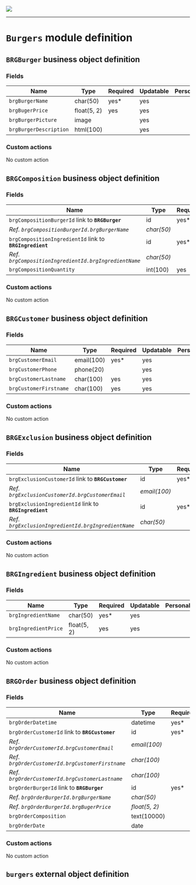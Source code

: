 <!--
 ___ _            _ _    _ _    __
/ __(_)_ __  _ __| (_)__(_) |_ /_/
\__ \ | '  \| '_ \ | / _| |  _/ -_)
|___/_|_|_|_| .__/_|_\__|_|\__\___|
            |_| 
-->
![](https://docs.simplicite.io//logos/logo250.png)
* * *

`Burgers` module definition
===========================



`BRGBurger` business object definition
--------------------------------------



### Fields

| Name                                                         | Type                                     | Required | Updatable | Personal | Description                                                                      | 
| ------------------------------------------------------------ | ---------------------------------------- | -------- | --------- | -------- | -------------------------------------------------------------------------------- |
| `brgBurgerName`                                              | char(50)                                 | yes*     | yes       |          | -                                                                                |
| `brgBugerPrice`                                              | float(5, 2)                              | yes      | yes       |          | -                                                                                |
| `brgBurgerPicture`                                           | image                                    |          | yes       |          | -                                                                                |
| `brgBurgerDescription`                                       | html(100)                                |          | yes       |          | -                                                                                |

### Custom actions

No custom action

`BRGComposition` business object definition
-------------------------------------------



### Fields

| Name                                                         | Type                                     | Required | Updatable | Personal | Description                                                                      | 
| ------------------------------------------------------------ | ---------------------------------------- | -------- | --------- | -------- | -------------------------------------------------------------------------------- |
| `brgCompositionBurgerId` link to **`BRGBurger`**             | id                                       | yes*     | yes       |          | -                                                                                |
| _Ref. `brgCompositionBurgerId.brgBurgerName`_                | _char(50)_                               |          |           |          | -                                                                                |
| `brgCompositionIngredientId` link to **`BRGIngredient`**     | id                                       | yes*     | yes       |          | -                                                                                |
| _Ref. `brgCompositionIngredientId.brgIngredientName`_        | _char(50)_                               |          |           |          | -                                                                                |
| `brgCompositionQuantity`                                     | int(100)                                 | yes      | yes       |          | -                                                                                |

### Custom actions

No custom action

`BRGCustomer` business object definition
----------------------------------------



### Fields

| Name                                                         | Type                                     | Required | Updatable | Personal | Description                                                                      | 
| ------------------------------------------------------------ | ---------------------------------------- | -------- | --------- | -------- | -------------------------------------------------------------------------------- |
| `brgCustomerEmail`                                           | email(100)                               | yes*     | yes       |          | -                                                                                |
| `brgCustomerPhone`                                           | phone(20)                                |          | yes       |          | -                                                                                |
| `brgCustomerLastname`                                        | char(100)                                | yes      | yes       |          | -                                                                                |
| `brgCustomerFirstname`                                       | char(100)                                | yes      | yes       |          | -                                                                                |

### Custom actions

No custom action

`BRGExclusion` business object definition
-----------------------------------------



### Fields

| Name                                                         | Type                                     | Required | Updatable | Personal | Description                                                                      | 
| ------------------------------------------------------------ | ---------------------------------------- | -------- | --------- | -------- | -------------------------------------------------------------------------------- |
| `brgExclusionCustomerId` link to **`BRGCustomer`**           | id                                       | yes*     | yes       |          | -                                                                                |
| _Ref. `brgExclusionCustomerId.brgCustomerEmail`_             | _email(100)_                             |          |           |          | -                                                                                |
| `brgExclusionIngredientId` link to **`BRGIngredient`**       | id                                       | yes*     | yes       |          | -                                                                                |
| _Ref. `brgExclusionIngredientId.brgIngredientName`_          | _char(50)_                               |          |           |          | -                                                                                |

### Custom actions

No custom action

`BRGIngredient` business object definition
------------------------------------------



### Fields

| Name                                                         | Type                                     | Required | Updatable | Personal | Description                                                                      | 
| ------------------------------------------------------------ | ---------------------------------------- | -------- | --------- | -------- | -------------------------------------------------------------------------------- |
| `brgIngredientName`                                          | char(50)                                 | yes*     | yes       |          | -                                                                                |
| `brgIngredientPrice`                                         | float(5, 2)                              | yes      | yes       |          | -                                                                                |

### Custom actions

No custom action

`BRGOrder` business object definition
-------------------------------------



### Fields

| Name                                                         | Type                                     | Required | Updatable | Personal | Description                                                                      | 
| ------------------------------------------------------------ | ---------------------------------------- | -------- | --------- | -------- | -------------------------------------------------------------------------------- |
| `brgOrderDatetime`                                           | datetime                                 | yes*     |           |          | -                                                                                |
| `brgOrderCustomerId` link to **`BRGCustomer`**               | id                                       | yes*     | yes       |          | -                                                                                |
| _Ref. `brgOrderCustomerId.brgCustomerEmail`_                 | _email(100)_                             |          |           |          | -                                                                                |
| _Ref. `brgOrderCustomerId.brgCustomerFirstname`_             | _char(100)_                              |          |           |          | -                                                                                |
| _Ref. `brgOrderCustomerId.brgCustomerLastname`_              | _char(100)_                              |          |           |          | -                                                                                |
| `brgOrderBurgerId` link to **`BRGBurger`**                   | id                                       | yes*     | yes       |          | -                                                                                |
| _Ref. `brgOrderBurgerId.brgBurgerName`_                      | _char(50)_                               |          |           |          | -                                                                                |
| _Ref. `brgOrderBurgerId.brgBugerPrice`_                      | _float(5, 2)_                            |          |           |          | -                                                                                |
| `brgOrderComposition`                                        | text(10000)                              |          |           |          | -                                                                                |
| `brgOrderDate`                                               | date                                     |          |           |          | -                                                                                |

### Custom actions

No custom action

`burgers` external object definition
------------------------------------




